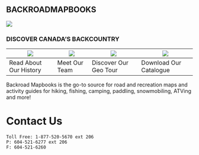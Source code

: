 ## BACKROADMAPBOOKS

![](http://www.backroadmapbooks.com/media/wysiwyg/infortis/ultimo/custom/home/home_about_history.png)

### DISCOVER CANADA’S BACKCOUNTRY

| ![](http://www.backroadmapbooks.com/media/wysiwyg/infortis/ultimo/custom/home/home_about_history.png)  |![](http://www.backroadmapbooks.com/media/wysiwyg/infortis/ultimo/custom/home/home_about_team.png)   |![](http://www.backroadmapbooks.com/media/wysiwyg/infortis/ultimo/custom/home/home_about_geotour.png)   |![](http://www.backroadmapbooks.com/media/wysiwyg/infortis/ultimo/custom/home/home_about_catalog.png)   |
|---|---|---|---|
|Read About Our History   | Meet Our Team  | Discover Our Geo Tour  | Download Our Catalogue  |


Backroad Mapbooks is the go-to source for road and recreation maps and activity guides for hiking, fishing, camping, paddling, snowmobiling, ATVing and more!



# Contact Us

```
Toll Free: 1-877-520-5670 ext 206
P: 604-521-6277 ext 206 
F: 604-521-6260
```




